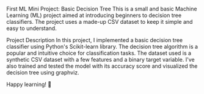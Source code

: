 First ML Mini Project: Basic Decision Tree
This is a small and basic Machine Learning (ML) project aimed at introducing beginners to decision tree classifiers. The project uses a made-up CSV dataset to keep it simple and easy to understand.

Project Description
In this project, I implemented a basic decision tree classifier using Python's Scikit-learn library. The decision tree algorithm is a popular and intuitive choice for classification tasks. The dataset used is a synthetic CSV dataset with a few features and a binary target variable. I've also trained and tested the model with its accuracy score and visualized the decision tree using graphviz.

Happy learning! 🌟
